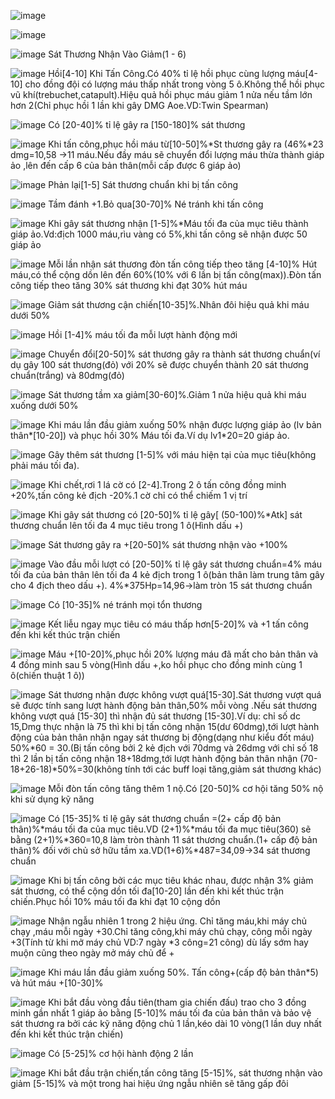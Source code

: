 ![image](https://github.com/user-attachments/assets/ca5b2bf7-e00c-44dd-bcf3-7dd5027f77ab)
 
![image](https://github.com/user-attachments/assets/586878a8-dcea-46ed-a49a-5ebc92ca3072)

![image](https://github.com/user-attachments/assets/3f290778-d95f-4402-9843-e8934ce83550)   Sát Thương Nhận Vào Giảm(1 - 6)

![image](https://github.com/user-attachments/assets/8d4a91f7-68af-406f-8466-599c7bd36a04)  Hồi[4-10] Khi Tấn Công.Có 40% tỉ lệ hồi phục cùng lượng máu[4-10] cho đồng đội có lượng máu thấp nhất trong vòng 5 ô.Không thể hồi phục vũ khí(trebuchet,catapult).Hiệu quả hồi phục máu giảm 1 nửa nếu tầm lớn hơn 2(Chỉ phục hồi 1 lần khi gây DMG Aoe.VD:Twin Spearman)

![image](https://github.com/user-attachments/assets/5e0693fe-f0f9-41cf-a6d8-639daaf7b309)  Có [20-40]% tỉ lệ gây ra  [150-180]% sát thương

![image](https://github.com/user-attachments/assets/a45a86e7-8355-4995-9781-c96c4effdf6f)  Khi tấn công,phục hồi máu từ[10-50]%*St thương gây ra (46%*23 dmg=10,58 ->11 máu.Nếu đầy máu sẽ chuyển đổi lượng máu thừa thành giáp ảo ,lên đến cấp 6 của bản thân(mỗi cấp được 6 giáp ảo)

![image](https://github.com/user-attachments/assets/c45daafa-3516-4280-be64-885dac71062d)  Phản lại[1-5] Sát thương chuẩn khi bị tấn công

![image](https://github.com/user-attachments/assets/9a8b7eed-49d2-4522-92e0-f503c35cb568)  Tầm đánh +1.Bỏ qua[30-70]% Né tránh khi tấn công

![image](https://github.com/user-attachments/assets/57dbfeb7-4b74-4700-9c5a-d771208d2509)  Khi gây sát thương nhận [1-5]%*Máu tối đa của mục tiêu thành giáp ảo.Vd:địch 1000 máu,rìu vàng có 5%,khi tấn công sẽ nhận được 50 giáp ảo

![image](https://github.com/user-attachments/assets/e0f0d0ab-fd26-48a2-a982-696314d7c71b)  Mỗi lần nhận sát thương đòn tấn công tiếp theo tăng [4-10]% Hút máu,có thể cộng dồn lên đến 60%(10% với 6 lần bị tấn công(max)).Đòn tấn công tiếp theo tăng 30% sát thương khi đạt 30% hút máu

![image](https://github.com/user-attachments/assets/72076ba1-43a4-48fc-9c2b-bdefc2f3cce6)  Giảm sát thương cận chiến[10-35]%.Nhân đôi hiệu quả khi máu dưới 50%

![image](https://github.com/user-attachments/assets/26db7487-4584-44d1-88c3-d0dae3041ce1)  Hồi [1-4]% máu tối đa mỗi lượt hành động mới

![image](https://github.com/user-attachments/assets/5ca20953-80b0-42eb-abbb-9affd638768f)  Chuyển đổi[20-50]% sát thương gây ra thành sát thương chuẩn(ví dụ gây 100 sát thương(đỏ) với 20% sẽ được chuyển thành 20 sát thương chuẩn(trắng) và 80dmg(đỏ)

![image](https://github.com/user-attachments/assets/f80f20ae-2b93-4d50-843e-dfc10f9f443f)  Sát thương tầm xa giảm[30-60]%.Giảm 1 nửa hiệu quả khi máu xuống dưới 50%

 ![image](https://github.com/user-attachments/assets/ed985a10-04da-4030-9a4c-3082856c0238)  Khi máu lần đầu giảm xuống 50% nhận được lượng giáp ảo (lv bản thân*[10-20]) và phục hồi 30% Máu tối đa.Ví dụ lv1*20=20 giáp ảo.

![image](https://github.com/user-attachments/assets/f8a4e781-2da1-429e-b2ff-e52cee70e208)  Gây thêm sát thương [1-5]% với máu hiện tại của mục tiêu(không phải máu tối đa).

![image](https://github.com/user-attachments/assets/3a933eb4-87a5-47e8-9019-072b2a43e740)  Khi chết,rơi 1 lá cờ có [2-4].Trong 2 ô tấn công đồng minh +20%,tấn công kẻ địch -20%.1 cờ chỉ có thể chiếm 1 vị trí

![image](https://github.com/user-attachments/assets/bc66f67e-17fb-445d-98e7-614cdc31a7f7)  Khi gây sát thương có [20-50]% tỉ lệ gây[ (50-100)%*Atk] sát thương chuẩn lên tối đa 4 mục tiêu trong 1 ô(Hình dấu +)

![image](https://github.com/user-attachments/assets/e808cc10-f1ac-48b4-aa8b-ec84583e0dea)  Sát thương gây ra +[20-50]% sát thương nhận vào +100%

![image](https://github.com/user-attachments/assets/99f1ed7e-8cbf-4c05-9060-05a94fcd71df)  Vào đầu mỗi lượt có [20-50]% tỉ lệ gây sát thương chuẩn=4% máu tối đa của bản thân lên tối đa 4 kẻ địch trong 1 ô(bản thân làm trung tâm gây cho 4 địch theo dấu +). 4%*375Hp=14,96->làm tròn 15 sát thương chuẩn

![image](https://github.com/user-attachments/assets/47675273-bee0-4950-b9ac-9cdb7aee50af)  Có [10-35]% né tránh mọi tổn thương

![image](https://github.com/user-attachments/assets/61605c33-d772-4fe3-97b3-a41fd9c4975a)  Kết liễu ngay mục tiêu có máu thấp hơn[5-20]% và +1 tấn công đến khi kết thúc trận chiến

![image](https://github.com/user-attachments/assets/d7151cfa-12c4-4f37-aec6-412487ccebe0)  Máu +[10-20]%,phục hồi 20% lượng máu đã mất cho bản thân và 4 đồng minh sau 5 vòng(Hình dấu +,ko hồi phục cho đồng minh cùng 1 ô(chiến thuật 1 ô))

![image](https://github.com/user-attachments/assets/00e9b8f4-50a7-4ff4-8fe7-1674f3642314)  Sát thương nhận được không vượt quá[15-30].Sát thương vượt quá sẽ được tính sang lượt hành động bản thân,50% mỗi vòng .Nếu sát thương không vượt quá [15-30] thì nhận đủ sát thương [15-30].Ví dụ: chỉ số dc 15,Dmg thực nhận là 75 thì khi bị tấn công nhận 15(dư 60dmg),tới lượt hành động của bản thân nhận ngay sát thương bị động(dạng như kiểu đốt máu) 50%*60 = 30.(Bị tấn công bởi 2 kẻ địch với 70dmg và 26dmg với chỉ số 18 thì 2 lần bị tấn công nhận 18+18dmg,tới lượt hành động bản thân nhận (70-18+26-18)*50%=30(không tính tới các buff loại tăng,giảm sát thương khác)

![image](https://github.com/user-attachments/assets/807f093c-9111-4576-89cc-e223e76d9084)  Mỗi đòn tấn công tăng thêm 1 nộ.Có [20-50]% cơ hội tăng 50% nộ khi sử dụng kỹ năng

![image](https://github.com/user-attachments/assets/019c9285-b76f-4f0e-933c-591d897345d2)  Có [15-35]% tỉ lệ gây sát thương chuẩn =(2+ cấp độ bản thân)%*máu tối đa của mục tiêu.VD (2+1)%*máu tối đa mục tiêu(360) sẽ bằng (2+1)%*360=10,8 làm tròn thành 11 sát thương chuẩn.(1+ cấp độ bản thân)% đối với chủ sở hữu tầm xa.VD(1+6)%*487=34,09->34 sát thương chuẩn

![image](https://github.com/user-attachments/assets/d5744405-e43e-4383-bcc1-3b8f6a06af57)  Khi bị tấn công bởi các mục tiêu khác nhau, được nhận 3% giảm sát thương, có thể cộng dồn tối đa[10-20] lần đến khi kết thúc trận chiến.Phục hồi 10% máu tối đa khi đạt 10 cộng dồn

![image](https://github.com/user-attachments/assets/2d33a388-c257-4b68-8102-9f84a02e2528) Nhận ngẫu nhiên 1 trong 2 hiệu ứng. Chỉ tăng máu,khi máy chủ chạy ,máu mỗi ngày +30.Chỉ tăng công,khi máy chủ chạy, công mỗi ngày +3(Tính từ khi mở máy chủ VD:7 ngày *3 công=21 công) dù lấy sớm hay muộn cũng theo ngày mở máy chủ để +

![image](https://github.com/user-attachments/assets/eab05542-ead6-4ef8-8f73-b23e26cccd7f)  Khi máu lần đầu giảm xuống 50%. Tấn công+(cấp độ bản thân*5) và hút máu +[10-30]%

![image](https://github.com/user-attachments/assets/e19def8b-49b9-4472-9d69-e43fdd044748)  Khi bắt đầu vòng đầu tiên(tham gia chiến đấu) trao cho 3 đồng minh gần nhất 1 giáp ảo bằng [5-10]% máu tối đa của bản thân và bảo vệ sát thương ra bởi các kỹ năng động chủ 1 lần,kéo dài 10 vòng(1 lần duy nhất đến khi kết thúc trận chiến)

![image](https://github.com/user-attachments/assets/cd790aef-c7f8-4212-9fc1-ebdaca33c90e)  Có [5-25]% cơ hội hành động 2 lần

![image](https://github.com/user-attachments/assets/8e0f9e16-f329-4b6e-845a-91785f370e1b)  Khi bắt đầu trận chiến,tấn công tăng [5-15]%, sát thương nhận vào giảm [5-15]% và một trong hai hiệu ứng ngẫu nhiên sẽ tăng gấp đôi






